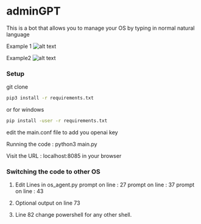 # adminGPT
 This is a bot that allows you to manage your OS by typing in normal natural language

Example 1
![alt text](example1.png)

Example2
![alt text](example2.png)


### Setup

git clone
```bash
pip3 install -r requirements.txt
```
or for windows
```bash
pip install -user -r requirements.txt
```
edit the main.conf file to add you openai key


Running the code :
python3 main.py

Visit the URL : localhost:8085 in your browser

### Switching the code to other OS
1. Edit Lines in os_agent.py
prompt on line : 27
prompt on line : 37
prompt on line : 43

2. Optional output on line 73

3. Line 82 change powershell for any other shell.